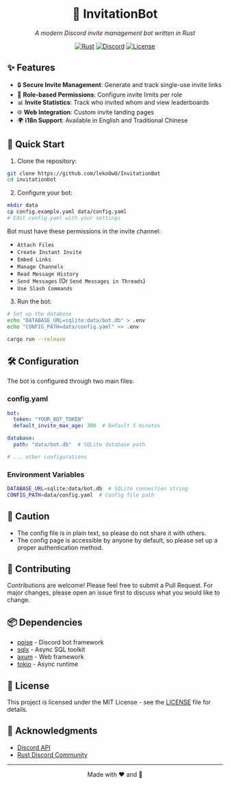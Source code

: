<div align="center">

# 🎫 InvitationBot
*A modern Discord invite management bot written in Rust*

[![Rust](https://img.shields.io/badge/rust-1.83+-93450a.svg?style=flat-square&logo=rust)](https://www.rust-lang.org)
[![Discord](https://img.shields.io/badge/Discord-bot-5865F2.svg?style=flat-square&logo=discord)](https://discord.com/developers/docs/intro)
[![License](https://img.shields.io/badge/license-MIT-blue.svg?style=flat-square)](LICENSE)

</div>

## ✨ Features

- 🔒 **Secure Invite Management**: Generate and track single-use invite links
- 👥 **Role-based Permissions**: Configure invite limits per role
- 📊 **Invite Statistics**: Track who invited whom and view leaderboards
- 🌐 **Web Integration**: Custom invite landing pages
- 🌍 **i18n Support**: Available in English and Traditional Chinese

## 🚀 Quick Start

1. Clone the repository:

```bash
git clone https://github.com/lekoOwO/InvitationBot
cd invitationbot
```

2. Configure your bot:

```bash
mkdir data
cp config.example.yaml data/config.yaml
# Edit config.yaml with your settings
```

Bot must have these permissions in the invite channel:
  - `Attach Files`
  - `Create Instant Invite`
  - `Embed Links`
  - `Manage Channels`
  - `Read Message History`
  - `Send Messages` (Or `Send Messages in Threads`)
  - `Use Slash Commands`

3. Run the bot:

```bash
# Set up the database
echo "DATABASE_URL=sqlite:data/bot.db" > .env
echo "CONFIG_PATH=data/config.yaml" >> .env

cargo run --release
```

## 🛠️ Configuration

The bot is configured through two main files:

### config.yaml
```yaml
bot:
  token: "YOUR_BOT_TOKEN"
  default_invite_max_age: 300  # Default 5 minutes

database:
  path: "data/bot.db"  # SQLite database path

# ... other configurations
```

### Environment Variables
```bash
DATABASE_URL=sqlite:data/bot.db  # SQLite connection string
CONFIG_PATH=data/config.yaml  # Config file path
```

## 🚨 Caution

- The config file is in plain text, so please do not share it with others.
- The config page is accessible by anyone by default, so please set up a proper authentication method.

## 🤝 Contributing

Contributions are welcome! Please feel free to submit a Pull Request. For major changes, please open an issue first to discuss what you would like to change.

## 📦 Dependencies

- [poise](https://github.com/serenity-rs/poise) - Discord bot framework
- [sqlx](https://github.com/launchbadge/sqlx) - Async SQL toolkit
- [axum](https://github.com/tokio-rs/axum) - Web framework
- [tokio](https://github.com/tokio-rs/tokio) - Async runtime

## 📝 License

This project is licensed under the MIT License - see the [LICENSE](LICENSE) file for details.

## 🙏 Acknowledgments

- [Discord API](https://discord.com/developers/docs/intro)
- [Rust Discord Community](https://discord.gg/rust-lang)

---

<div align="center">

Made with ❤️ and 🦀

</div>